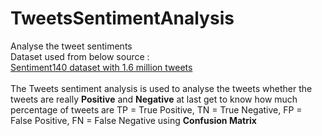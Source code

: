 # TweetsSentimentAnalysis
Analyse the tweet sentiments <br>
Dataset used from below source : <br>
<a href = "https://www.kaggle.com/datasets/kazanova/sentiment140">Sentiment140 dataset with 1.6 million tweets</a>
<br>
<br>
The Tweets sentiment analysis is used to analyse the tweets
whether the tweets are really <b>Positive</b> and <b>Negative</b>
at last get to know how much percentage of tweets are 
TP = True Positive, TN = True Negative, FP = False Positive, FN = False Negative 
using <b>Confusion Matrix <b>
